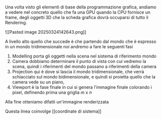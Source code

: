 Una volta visto gli elementi di base della programmazione grafica, andiamo a vedere nel concreto quello che fa una GPU quando la CPU fornisce un frame, degli oggetti 3D che la scheda grafica dovrà occuparsi di tutto il Rendering.

![[Pasted image 20250324142643.png]]

A livello alto quello che succede è che partendo dal mondo che è espresso in un mondo tridimensionale noi andremo a fare le seguenti fasi

1. Modelling
	porta gli oggetti nella scena nel sistema di riferimento mondo
2. Camera 
	dobbiamo determinare il punto di vista con cui vedremo la scena, quindi i riferimenti del mondo passano a riferimenti della camera
3. Projection
	qui è dove si lascia il mondo tridimensionale, che verrà schiacciato sul mondo bidimensionale, e quindi si proietta quello che la camera vede su un piano, 
4. Viewport
	è la fase finale in cui si genera l'immagine finale colorando i pixel, definendo prima una griglia $m$ x $n$

Alla fine otteniamo difatti un'immagine renderizzata

Questa linea coinvolge [[coordinate di sistema]]